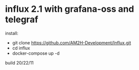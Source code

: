 # influx 2.1 with grafana-oss and telegraf
install:
* git clone https://github.com/AM2H-Development/Influx.git
* cd influx
* docker-compose up -d

build 20/22/11
